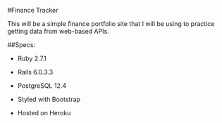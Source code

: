 #Finance Tracker

This will be a simple finance portfolio site that I will be using to practice 
getting data from web-based APIs. 

##Specs:

* Ruby 2.7.1 

* Rails 6.0.3.3 

* PostgreSQL 12.4 

* Styled with Bootstrap

* Hosted on Heroku 
